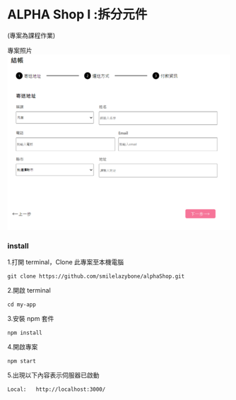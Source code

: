 # ALPHA Shop I :拆分元件

(專案為課程作業)

專案照片
![img](https://github.com/smilelazybone/alphaShop/blob/master/src/photo/acshop_1.png)

### install

1.打開 terminal，Clone 此專案至本機電腦

```
git clone https://github.com/smilelazybone/alphaShop.git
```

2.開啟 terminal

```
cd my-app
```

3.安裝 npm 套件

```
npm install
```

4.開啟專案

```
npm start
```

5.出現以下內容表示伺服器已啟動

```
Local:   http://localhost:3000/
